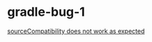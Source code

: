 # gradle-bug-1

[sourceCompatibility does not work as expected](https://github.com/gradle/gradle/issues/23675)
